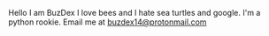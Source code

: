 Hello I am BuzDex
I love bees and I hate sea turtles and google.
I'm a python rookie.
Email me at buzdex14@protonmail.com

